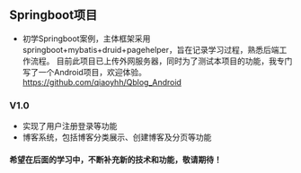  ## Springboot项目
- 初学Springboot案例，主体框架采用springboot+mybatis+druid+pagehelper，旨在记录学习过程，熟悉后端工作流程。
目前此项目已上传外网服务器，同时为了测试本项目的功能，我专门写了一个Android项目，欢迎体验。
https://github.com/qiaoyhh/Qblog_Android
### V1.0
- 实现了用户注册登录等功能
- 博客系统，包括博客分类展示、创建博客及分页等功能

#### 希望在后面的学习中，不断补充新的技术和功能，敬请期待！